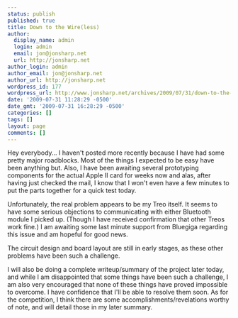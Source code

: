```yaml
---
status: publish
published: true
title: Down to the Wire(less)
author:
  display_name: admin
  login: admin
  email: jon@jonsharp.net
  url: http://jonsharp.net
author_login: admin
author_email: jon@jonsharp.net
author_url: http://jonsharp.net
wordpress_id: 177
wordpress_url: http://www.jonsharp.net/archives/2009/07/31/down-to-the-wireless/
date: '2009-07-31 11:28:29 -0500'
date_gmt: '2009-07-31 16:28:29 -0500'
categories: []
tags: []
layout: page
comments: []
---
```

Hey everybody...  I haven't posted more recently because I have had some pretty major roadblocks.  Most of the things I expected to be easy have been anything but.  Also, I have been awaiting several prototyping components for the actual Apple II card for weeks now and alas, after having just checked the mail, I know that I won't even have a few minutes to put the parts together for a quick test today.

Unfortunately, the real problem appears to be my Treo itself.  It seems to have some serious objections to communicating with either Bluetooth module I picked up.  (Though I have received confirmation that other Treos work fine.)  I am awaiting some last minute support from Bluegiga regarding this issue and am hopeful for good news.

The circuit design and board layout are still in early stages, as these other problems have been such a challenge.

I will also be doing a complete writeup/summary of the project later today, and while I am disappointed that some things have been such a challenge, I am also very encouraged that none of these things have proved impossible to overcome.  I have confidence that I'll be able to resolve them soon.  As for the competition, I think there are some accomplishments/revelations worthy of note, and will detail those in my later summary.
